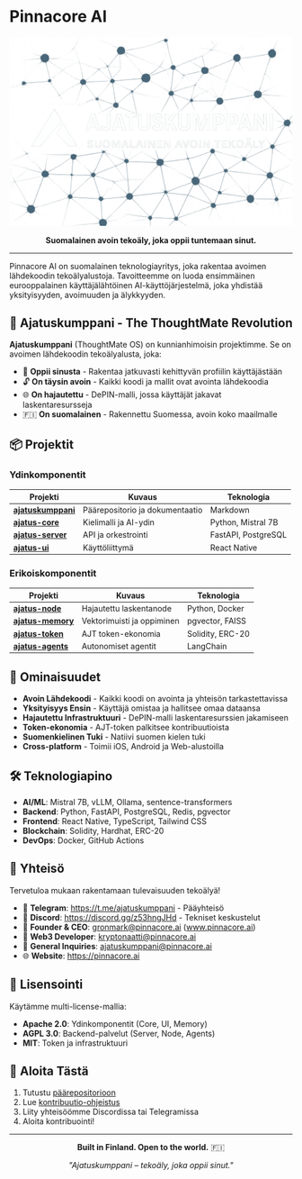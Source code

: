 # Pinnacore AI

<p align="center">
  <img src="https://raw.githubusercontent.com/Pinnacore-AI/ajatuskumppani/master/assets/logos/ajatuskumppani-banner.png" alt="Ajatuskumppani Banner" width="800"/>
</p>

<p align="center">
  <strong>Suomalainen avoin tekoäly, joka oppii tuntemaan sinut.</strong>
</p>

---

Pinnacore AI on suomalainen teknologiayritys, joka rakentaa avoimen lähdekoodin tekoälyalustoja. Tavoitteemme on luoda ensimmäinen eurooppalainen käyttäjälähtöinen AI-käyttöjärjestelmä, joka yhdistää yksityisyyden, avoimuuden ja älykkyyden.

## 🚀 Ajatuskumppani - The ThoughtMate Revolution

**Ajatuskumppani** (ThoughtMate OS) on kunnianhimoisin projektimme. Se on avoimen lähdekoodin tekoälyalusta, joka:

- 🧠 **Oppii sinusta** - Rakentaa jatkuvasti kehittyvän profiilin käyttäjästään
- 🔓 **On täysin avoin** - Kaikki koodi ja mallit ovat avointa lähdekoodia
- 🌐 **On hajautettu** - DePIN-malli, jossa käyttäjät jakavat laskentaresursseja
- 🇫🇮 **On suomalainen** - Rakennettu Suomessa, avoin koko maailmalle

## 📦 Projektit

### Ydinkomponentit

| Projekti | Kuvaus | Teknologia |
|----------|---------|-----------|
| [**ajatuskumppani**](https://github.com/Pinnacore-AI/ajatuskumppani) | Päärepositorio ja dokumentaatio | Markdown |
| [**ajatus-core**](https://github.com/Pinnacore-AI/ajatus-core) | Kielimalli ja AI-ydin | Python, Mistral 7B |
| [**ajatus-server**](https://github.com/Pinnacore-AI/ajatus-server) | API ja orkestrointi | FastAPI, PostgreSQL |
| [**ajatus-ui**](https://github.com/Pinnacore-AI/ajatus-ui) | Käyttöliittymä | React Native |

### Erikoiskomponentit

| Projekti | Kuvaus | Teknologia |
|----------|---------|-----------|
| [**ajatus-node**](https://github.com/Pinnacore-AI/ajatus-node) | Hajautettu laskentanode | Python, Docker |
| [**ajatus-memory**](https://github.com/Pinnacore-AI/ajatus-memory) | Vektorimuisti ja oppiminen | pgvector, FAISS |
| [**ajatus-token**](https://github.com/Pinnacore-AI/ajatus-token) | AJT token-ekonomia | Solidity, ERC-20 |
| [**ajatus-agents**](https://github.com/Pinnacore-AI/ajatus-agents) | Autonomiset agentit | LangChain |

## 🌟 Ominaisuudet

- **Avoin Lähdekoodi** - Kaikki koodi on avointa ja yhteisön tarkastettavissa
- **Yksityisyys Ensin** - Käyttäjä omistaa ja hallitsee omaa dataansa
- **Hajautettu Infrastruktuuri** - DePIN-malli laskentaresurssien jakamiseen
- **Token-ekonomia** - AJT-token palkitsee kontribuutioista
- **Suomenkielinen Tuki** - Natiivi suomen kielen tuki
- **Cross-platform** - Toimii iOS, Android ja Web-alustoilla

## 🛠️ Teknologiapino

- **AI/ML**: Mistral 7B, vLLM, Ollama, sentence-transformers
- **Backend**: Python, FastAPI, PostgreSQL, Redis, pgvector
- **Frontend**: React Native, TypeScript, Tailwind CSS
- **Blockchain**: Solidity, Hardhat, ERC-20
- **DevOps**: Docker, GitHub Actions

## 🤝 Yhteisö

Tervetuloa mukaan rakentamaan tulevaisuuden tekoälyä!

- 📱 **Telegram**: https://t.me/ajatuskumppani - Pääyhteisö
- 💬 **Discord**: https://discord.gg/z53hngJHd - Tekniset keskustelut
- 👑 **Founder & CEO**: gronmark@pinnacore.ai (www.pinnacore.ai)
- 🔧 **Web3 Developer**: kryptonaatti@pinnacore.ai
- 📧 **General Inquiries**: ajatuskumppani@pinnacore.ai
- 🌐 **Website**: https://pinnacore.ai

## 📄 Lisensointi

Käytämme multi-license-mallia:
- **Apache 2.0**: Ydinkomponentit (Core, UI, Memory)
- **AGPL 3.0**: Backend-palvelut (Server, Node, Agents)
- **MIT**: Token ja infrastruktuuri

## 🚀 Aloita Tästä

1. Tutustu [päärepositorioon](https://github.com/Pinnacore-AI/ajatuskumppani)
2. Lue [kontribuutio-ohjeistus](https://github.com/Pinnacore-AI/ajatuskumppani/blob/master/CONTRIBUTING.md)
3. Liity yhteisöömme Discordissa tai Telegramissa
4. Aloita kontribuointi!

---

<p align="center">
  <strong>Built in Finland. Open to the world.</strong> 🇫🇮
</p>

<p align="center">
  <em>"Ajatuskumppani – tekoäly, joka oppii sinut."</em>
</p>

